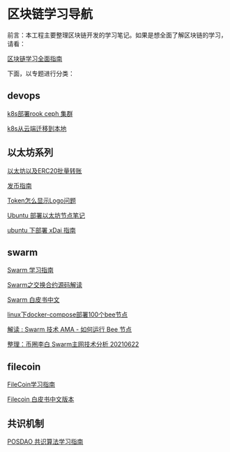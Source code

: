 # 区块链学习导航


前言：本工程主要整理区块链开发的学习笔记。如果是想全面了解区块链的学习，请看：

[区块链学习全面指南](https://gitee.com/xingzjx/blockchain/blob/master/blockchain_full_learn_guide.md)

下面，以专题进行分类：

## devops

[k8s部署rook ceph 集群](https://gitee.com/xingzjx/blockchain/blob/master/devops/k8s%20deploy%20rook%20ceph%20cluster.md)

[k8s从云端迁移到本地](https://gitee.com/xingzjx/blockchain/blob/master/devops/k8s%20cluster%20migration.md)


## 以太坊系列

[以太坊以及ERC20批量转账](https://gitee.com/xingzjx/blockchain/blob/master/ethereum/ethereum%20batch%20trasfer.md)

[发币指南](https://gitee.com/xingzjx/blockchain/blob/master/ethereum/publish%20toekn%20guide.md)

[Token怎么显示Logo问题](https://gitee.com/xingzjx/blockchain/blob/master/ethereum/tonken%20show%20icon.md)

[Ubuntu 部署以太坊节点笔记](https://gitee.com/xingzjx/blockchain/blob/master/ethereum/ubuntu%20deploy%20ethereum%20node.md)

[ubuntu 下部署 xDai 指南](https://gitee.com/xingzjx/blockchain/blob/master/ethereum/xdai_deploy_guide.md)

## swarm

[Swarm 学习指南]()

[Swarm之交换合约源码解读](https://gitee.com/xingzjx/blockchain/blob/master/swarm/smart%20contract%20of%20swarm.md)

[Swarm 白皮书中文](https://gitee.com/xingzjx/blockchain/blob/master/swarm/swarm%20white%20book%20cn.md)

[linux下docker-compose部署100个bee节点](https://gitee.com/xingzjx/blockchain/blob/master/swarm/ubuntu%20docker-compose%20multi%20swarm.md)

[解读 : Swarm 技术 AMA - 如何运行 Bee 节点](https://gitee.com/xingzjx/blockchain/blob/master/swarm/live/Interpretation_How_to_run_Bee_nodes.md)

[整理：币圈李白 Swarm主网技术分析 20210622](https://gitee.com/xingzjx/blockchain/blob/master/swarm/live/interpretation_libai_Swarm_Mainnet_Analis_%2020210622.md)


## filecoin

[FileCoin学习指南](https://gitee.com/xingzjx/blockchain/blob/master/filecoin/filecoin%20learn%20guide.md)

[Filecoin 白皮书中文版本](https://gitee.com/xingzjx/blockchain/blob/master/filecoin/filecoin%20whitepaper%20cn.md)


## 共识机制

[POSDAO 共识算法学习指南](https://gitee.com/xingzjx/blockchain/blob/master/consensus/posdao_learn_guide.md)